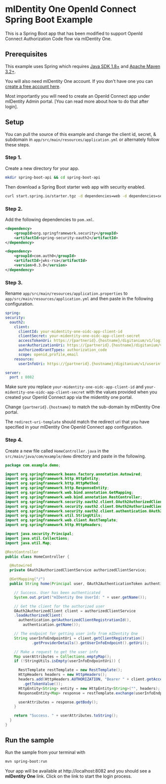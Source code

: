 # mIDentity One OpenId Connect Spring Boot Example
This is a Spring Boot app that has been modified to support OpenId Connect Authorization Code flow via mIDentity One.

## Prerequisites
This example uses Spring which requires [Java SDK 1.8+](https://www.java.com/) and [Apache Maven 3.2+](https://maven.apache.org/).

You will also need mIDentity One account. If you don't have one you can [create a free account here](https://midentity.one/selfenrollment).

Most importantly you will need to create an OpenId Connect app under mIDentity Admin portal. [You can read more about how to do that after login].

## Setup
You can pull the source of this example and change the client id, secret, &amp; subdomain in `app/src/main/resources/application.yml` or alternately follow these steps.

### Step 1.
Create a new directory for your app.

```sh
mkdir spring-boot-api && cd spring-boot-api
```

Then download a Spring Boot starter web app with security enabled.
```sh
curl start.spring.io/starter.tgz -d dependencies=web -d dependencies=security | tar -zxvf -
```

### Step 2.
Add the following dependencies to `pom.xml`.

```xml
<dependency>
    <groupId>org.springframework.security</groupId>
    <artifactId>spring-security-oauth2</artifactId>
</dependency>

<dependency>
    <groupId>com.auth0</groupId>
    <artifactId>jwks-rsa</artifactId>
    <version>0.3.0</version>
</dependency>
```

### Step 3.
Rename `app/src/main/resources/application.properties` to `app/src/main/resources/application.yml` and then paste in the following configuration.

```yml
spring:
security:
  oauth2:
    client:
      clientId: your-midentity-one-oidc-app-client-id
      clientSecret: your-midentity-one-oidc-app-client-secret
      accessTokenUri: https://{partnerid}.{hostname}/digitanium/v1/login
      userAuthorizationUri: https://{partnerid}.{hostname}/digitanium/v1/auth
      authorizedGrantTypes: authorization_code
      scope: openid,profile,email
    resource:
      userInfoUri: https://{partnerid}.{hostname}/digitanium/v1/userinfo

server:
  port : 8082
```

Make sure you replace `your-midentity-one-oidc-app-client-id` and `your-midentity-one-oidc-app-client-secret` with the values provided when you created your OpenId Connect app via the midentity one portal.

Change `{partnerid}.{hostname}` to match the sub-domain by mIDentity One portal.

The `redirect-uri-template` should match the redirect uri that you have specified in your mIDentity One OpenId Connect app configuration.

### Step 4.
Create a new file called `HomeController.java` in the `src/main/java/com/example/demo` directory and paste in the following.

```java
package com.example.demo;

import org.springframework.beans.factory.annotation.Autowired;
import org.springframework.http.HttpEntity;
import org.springframework.http.HttpMethod;
import org.springframework.http.ResponseEntity;
import org.springframework.web.bind.annotation.GetMapping;
import org.springframework.web.bind.annotation.RestController;
import org.springframework.security.oauth2.client.OAuth2AuthorizedClient;
import org.springframework.security.oauth2.client.OAuth2AuthorizedClientService;
import org.springframework.security.oauth2.client.authentication.OAuth2AuthenticationToken;
import org.springframework.util.StringUtils;
import org.springframework.web.client.RestTemplate;
import org.springframework.http.HttpHeaders;

import java.security.Principal;
import java.util.Collections;
import java.util.Map;

@RestController
public class HomeController {

  @Autowired
  private OAuth2AuthorizedClientService authorizedClientService;

  @GetMapping("/")
  public String home(Principal user, OAuth2AuthenticationToken authentication) {

    // Success. User has been authenticated
    System.out.print("mIDentity One UserId: " + user.getName());

    // Get the client for the authorized user
    OAuth2AuthorizedClient client = authorizedClientService
    .loadAuthorizedClient(
      authentication.getAuthorizedClientRegistrationId(),
        authentication.getName());

    // The endpoint for getting user info from mIDentity One
    String userInfoEndpointUri = client.getClientRegistration()
            .getProviderDetails().getUserInfoEndpoint().getUri();

    // Make a request to get the user info
    Map userAttributes = Collections.emptyMap();
    if (!StringUtils.isEmpty(userInfoEndpointUri)) {

      RestTemplate restTemplate = new RestTemplate();
      HttpHeaders headers = new HttpHeaders();
      headers.add(HttpHeaders.AUTHORIZATION, "Bearer " + client.getAccessToken()
        .getTokenValue());
      HttpEntity<String> entity = new HttpEntity<String>("", headers);
      ResponseEntity<Map> response = restTemplate.exchange(userInfoEndpointUri, HttpMethod.GET, entity, Map.class);

      userAttributes = response.getBody();
    }

    return "Success. " + userAttributes.toString();
  }
}
```

## Run the sample
Run the sample from your terminal with

```sh
mvn spring-boot:run
```

Your app will be available at http://localhost:8082 and you should see a **mIDentity One** link. Click on the link to start the login process.
